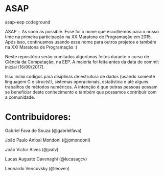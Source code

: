 # ASAP
asap-eep codeground

ASAP = As soon as possible. Esse foi o nome que escolhemos para o nosso time na primeira participação na XX Maratona de Programação em 2015. Após isso, continuamos usando esse nome para outros projetos e também na XXI Maratona de Programação :)

Neste repositório serão comitados algoritmos feitos durante o curso de Ciência da Computação, na EEP. A maioria foi feita antes da data do commit inicial (16/09/2017).

Isso inclui códigos para disiplinas de estrutura de dados (usando somente linguagem C e structs!), sistemas operacionais, estatística e até alguns trabalhos de métodos numéricos. A intenção é que outras pessoas possam se beneficiar deste conhecimento e também que possamos contribuir com a comunidade.

# Contribuidores:

Gabriel Fava de Souza (@gabrielfava)

João Paulo Anibal Mondoni (@jpmondoni)

João Victor Alves (@jvalv)

Lucas Augusto Cavenaghi (@lucasagcv)

Leonardo Vencovsky (@leoven)
